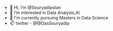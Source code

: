 - 👋 Hi, I’m @Souryadipstan
- 👀 I’m interested in Data Analysis,AI
- 🌱 I'm currently pursuing Masters in Data Science
- 📫 twitter - @@DasSouryadip

<!---
Souryadipstan/Souryadipstan is a ✨ special ✨ repository because its `README.md` (this file) appears on your GitHub profile.
You can click the Preview link to take a look at your changes.
--->

